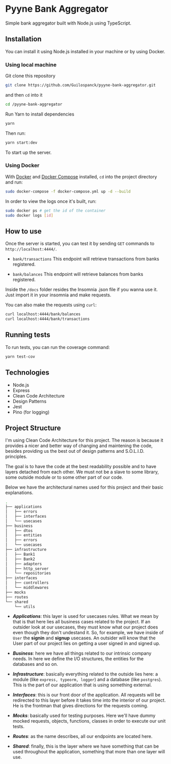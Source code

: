 # Pyyne Bank Aggregator
Simple bank aggregator built with Node.js using TypeScript.

## Installation
You can install it using Node.js installed in your machine or by using Docker.

### Using local machine
Git clone this repository
```bash
git clone https://github.com/Guilospanck/pyyne-bank-aggregator.git
```
and then <code>cd</code> into it
```bash
cd /pyyne-bank-aggregator
```
Run Yarn to install dependencies
```bash
yarn
```
Then run:
```bash
yarn start:dev
```
To start up the server.

### Using Docker
With [Docker] and [Docker Compose] installed, ```cd``` into the project directory and run:
```bash
sudo docker-compose -f docker-compose.yml up -d --build
```
In order to view the logs once it's built, run:
```bash
sudo docker ps # get the id of the container
sudo docker logs [id]
```

## How to use
Once the server is started, you can test it by sending ```GET``` commands to ```http://localhost:4444/```.
- ```bank/transactions```
  This endpoint will retrieve transactions from banks registered.

- ```bank/balances```
  This endpoint will retrieve balances from banks registered.

Inside the ```/docs``` folder resides the Insomnia .json file if you wanna use it. Just import it in your insomnia and make requests.

You can also make the requests using ```curl```:
```bash
curl localhost:4444/bank/balances
curl localhost:4444/bank/transactions
```

## Running tests
To run tests, you can run the coverage command:
```bash
yarn test-cov
```

## Technologies
- Node.js
- Express
- Clean Code Architecture
- Design Patterns
- Jest
- Pino (for logging)

## Project Structure
I'm using Clean Code Architecture for this project. The reason is because it provides a nicer and better way of changing and maintening the code, besides providing us the best out of design patterns and S.O.L.I.D. principles.

The goal is to have the code at the best readability possible and to have layers detached from each other. We must not be a slave to some library, some outside module or to some other part of our code.

Below we have the architectural names used for this project and their basic explanations.

```bash
.
├── applications
│   ├── errors
│   ├── interfaces
│   └── usecases
├── business
│   ├── dtos
│   ├── entities
│   ├── errors
│   └── usecases
├── infrastructure
│   ├── Bank1
│   ├── Bank2
│   ├── adapters
│   ├── http_server
│   └── repositories
├── interfaces
│   ├── controllers
│   └── middlewares
├── mocks
├── routes
└── shared
    └── utils
```

- ***Applications***: this layer is used for usecases rules. What we mean by that is that here lies all business cases related to the project. If an outsider look at our usecases, they must know what our project does even though they don't undestand it. So, for example, we have inside of <code>User</code> the <b>signin</b> and <b>signup</b> usecases. An outsider will know that the User part of our project lies on getting a user signed in and signed up.

- ***Business***: here we have all things related to our intrinsic company needs. In here we define the I/O structures, the entities for the databases and so on.

- ***Infrastructure***: basically everything related to the outside lies here: a module (like `express, typeorm, logger`) and a database (like `postgres`). This is the part of our application that is using something external.

- ***Interfaces***: this is our front door of the application. All requests will be redirected to this layer before it takes time into the interior of our project. He is the frontman that gives directions for the requests coming.

- ***Mocks***: basically used for testing purposes. Here we'll have dummy mocked requests, objects, functions, classes in order to execute our unit tests.

- ***Routes***: as the name describes, all our endpoints are located here.

- ***Shared***: finally, this is the layer where we have something that can be used throughout the application, something that more than one layer will use.


[Docker]: https://www.digitalocean.com/community/tutorials/how-to-install-and-use-docker-on-ubuntu-20-04
[Docker Compose]: https://www.digitalocean.com/community/tutorials/how-to-install-and-use-docker-compose-on-ubuntu-20-04